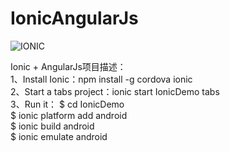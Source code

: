# IonicAngularJs

![IONIC](http://ionicframework.com/img/ionic-docs-logo-lg.png) 

Ionic + AngularJs项目描述：</br>
  1、Install Ionic：npm install -g cordova ionic  </br>
  2、Start a tabs project：ionic start IonicDemo tabs </br>
  3、Run it： $ cd IonicDemo   </br>
              $ ionic platform add android  </br>
              $ ionic build android  </br>
              $ ionic emulate android  </br>

